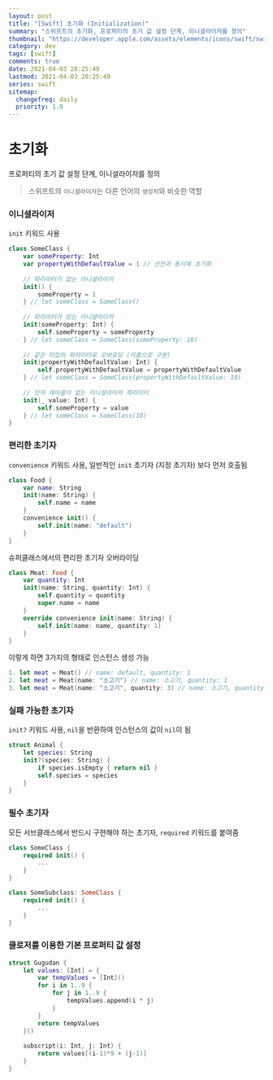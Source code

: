 ```yaml
---
layout: post
title: "[Swift] 초기화 (Initialization)"
summary: "스위프트의 초기화, 프로퍼티의 초기 값 설정 단계, 이니셜라이저를 정의"
thumbnail: "https://developer.apple.com/assets/elements/icons/swift/swift-256x256.png"
category: dev
tags: [swift]
comments: true
date: 2021-04-03 20:25:49
lastmod: 2021-04-03 20:25:49
series: swift
sitemap: 
  changefreq: daily
  priority: 1.0
---
```

# 초기화

프로퍼티의 초기 값 설정 단계, 이니셜라이저를 정의

> 스위프트의 `이니셜라이저`는 다른 언어의 `생성자`와 비슷한 역할

### 이니셜라이저

`init` 키워드 사용

```swift
class SomeClass {
	var someProperty: Int
	var propertyWithDefaultValue = 1 // 선언과 동시에 초기화
	
	// 파라미터가 없는 이니셜라이저
	init() {
		someProperty = 1
	} // let someClass = SomeClass()
	
	// 파라미터가 있는 이니셜라이저
	init(someProperty: Int) {
		self.someProperty = someProperty
	} // let someClass = SomeClass(someProperty: 10)
	
	// 같은 타입의 파라미터로 오버로딩 (이름으로 구분)
	init(propertyWithDefaultValue: Int) {
		self.propertyWithDefaultValue = propertyWithDefaultValue
	} // let someClass = SomeClass(propertyWithDefaultValue: 10)
	
	// 인자 레이블이 없는 이니셜라이저 파라미터
	init(_ value: Int) {
		self.someProperty = value
	} // let someClass = SomeClass(10)
}
```

### 편리한 초기자

`convenience` 키워드 사용, 일반적인 `init` 초기자 (지정 초기자) 보다 먼저 호출됨

```swift
class Food {
	var name: String
	init(name: String) {
		self.name = name
	}
	convenience init() {
		self.init(name: "default")
	}
}
```

슈퍼클래스에서의 편리한 초기자 오버라이딩

```swift
class Meat: Food {
	var quantity: Int
	init(name: String, quantity: Int) {
		self.quantity = quantity
		super.name = name
	}
	override convenience init(name: String) {
		self.init(name: name, quantity: 1)
	}
}
```

이렇게 하면 3가지의 형태로 인스턴스 생성 가능
```swift
1. let meat = Meat() // name: default, quantity: 1
2. let meat = Meat(name: "소고기") // name: 소고기, quantity: 1
3. let meat = Meat(name: "소고기", quantity: 3) // name: 소고기, quantity: 3
```

### 실패 가능한 초기자

`init?` 키워드 사용, `nil`을 반환하여 인스턴스의 값이 `nil`이 됨

```swift
struct Animal {
	let species: String
	init?(species: String) {
		if species.isEmpty { return nil }
		self.species = species
	}
}
```

### 필수 초기자

모든 서브클래스에서 반드시 구현해야 하는 초기자, `required` 키워드를 붙여줌

```swift
class SomeClass {
	required init() {
		...
	}
}

class SomeSubclass: SomeClass {
	required init() {
		...
	}
}
```

### 클로저를 이용한 기본 프로퍼티 값 설정
```swift
struct Gugudan {
	let values: [Int] = {
		var tempValues = [Int]()
		for i in 1..9 {
			for j in 1..9 {
				tempValues.append(i * j)
			}
		}
		return tempValues
	}()
	
	subscript(i: Int, j: Int) {
		return values[(i-1)*9 + (j-1)]
	}
}
```
